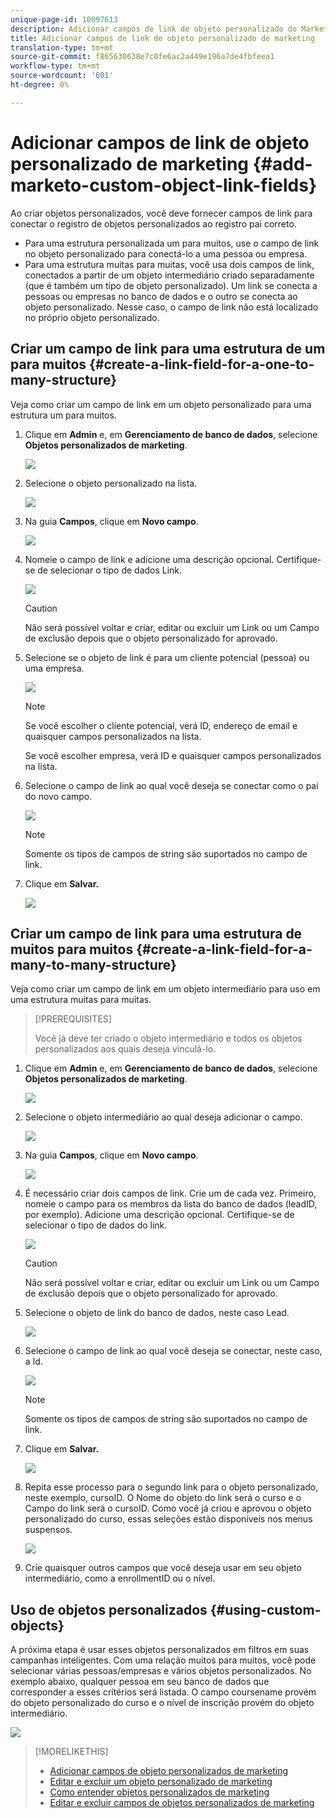 ```yaml
---
unique-page-id: 10097613
description: Adicionar campos de link de objeto personalizado do Marketo - Documentos do Marketo - Documentação do produto
title: Adicionar campos de link de objeto personalizado de marketing
translation-type: tm+mt
source-git-commit: f865630638e7c0fe6ac2a449e196a7de4fbfeea1
workflow-type: tm+mt
source-wordcount: '601'
ht-degree: 0%

---
```



# Adicionar campos de link de objeto personalizado de marketing {#add-marketo-custom-object-link-fields}

Ao criar objetos personalizados, você deve fornecer campos de link para conectar o registro de objetos personalizados ao registro pai correto.

* Para uma estrutura personalizada um para muitos, use o campo de link no objeto personalizado para conectá-lo a uma pessoa ou empresa.
* Para uma estrutura muitas para muitas, você usa dois campos de link, conectados a partir de um objeto intermediário criado separadamente (que é também um tipo de objeto personalizado). Um link se conecta a pessoas ou empresas no banco de dados e o outro se conecta ao objeto personalizado. Nesse caso, o campo de link não está localizado no próprio objeto personalizado.

## Criar um campo de link para uma estrutura de um para muitos {#create-a-link-field-for-a-one-to-many-structure}

Veja como criar um campo de link em um objeto personalizado para uma estrutura um para muitos.

1. Clique em **Admin** e, em **Gerenciamento de banco de dados**, selecione **Objetos personalizados de marketing**.

   ![](assets/image2016-1-18-13-3a25-3a11.png)

1. Selecione o objeto personalizado na lista.

   ![](assets/image2016-1-14-15-3a6-3a2.png)

1. Na guia **Campos**, clique em **Novo campo**.

   ![](assets/image2015-9-17-14-3a9-3a19.png)

1. Nomeie o campo de link e adicione uma descrição opcional. Certifique-se de selecionar o tipo de dados Link.

   ![](assets/image2015-10-5-13-3a24-3a57.png)

   >[!CAUTION]
   >
   >Não será possível voltar e criar, editar ou excluir um Link ou um Campo de exclusão depois que o objeto personalizado for aprovado.

1. Selecione se o objeto de link é para um cliente potencial (pessoa) ou uma empresa.

   ![](assets/image2015-10-5-13-3a28-3a1.png)

   >[!NOTE]
   >
   >Se você escolher o cliente potencial, verá ID, endereço de email e quaisquer campos personalizados na lista.
   >
   >Se você escolher empresa, verá ID e quaisquer campos personalizados na lista.

1. Selecione o campo de link ao qual você deseja se conectar como o pai do novo campo.

   ![](assets/image2015-10-5-13-3a30-3a6.png)

   >[!NOTE]
   >
   >Somente os tipos de campos de string são suportados no campo de link.

1. Clique em **Salvar.**

   ![](assets/image2015-10-5-13-3a34-3a0.png)

## Criar um campo de link para uma estrutura de muitos para muitos {#create-a-link-field-for-a-many-to-many-structure}

Veja como criar um campo de link em um objeto intermediário para uso em uma estrutura muitas para muitas.

>[!PREREQUISITES]
>
>Você já deve ter criado o objeto intermediário e todos os objetos personalizados aos quais deseja vinculá-lo.

1. Clique em **Admin** e, em **Gerenciamento de banco de dados**, selecione **Objetos personalizados de marketing**.

   ![](assets/image2016-1-18-9-3a8-3a14.png)

1. Selecione o objeto intermediário ao qual deseja adicionar o campo.

   ![](assets/image2016-1-18-9-3a10-3a29.png)

1. Na guia **Campos**, clique em **Novo campo**.

   ![](assets/image2016-1-18-9-3a31-3a43.png)

1. É necessário criar dois campos de link. Crie um de cada vez. Primeiro, nomeie o campo para os membros da lista do banco de dados (leadID, por exemplo). Adicione uma descrição opcional. Certifique-se de selecionar o tipo de dados do link.

   ![](assets/image2016-1-18-9-3a38-3a59.png)

   >[!CAUTION]
   >
   >Não será possível voltar e criar, editar ou excluir um Link ou um Campo de exclusão depois que o objeto personalizado for aprovado.

1. Selecione o objeto de link do banco de dados, neste caso Lead.

   ![](assets/image2016-1-18-9-3a50-3a48.png)

1. Selecione o campo de link ao qual você deseja se conectar, neste caso, a Id.

   ![](assets/image2016-1-18-9-3a53-3a54.png)

   >[!NOTE]
   >
   >Somente os tipos de campos de string são suportados no campo de link.

1. Clique em **Salvar.**

   ![](assets/image2016-1-18-9-3a55-3a18.png)

1. Repita esse processo para o segundo link para o objeto personalizado, neste exemplo, cursoID. O Nome do objeto do link será o curso e o Campo do link será o cursoID. Como você já criou e aprovou o objeto personalizado do curso, essas seleções estão disponíveis nos menus suspensos.

   ![](assets/image2016-1-18-9-3a57-3a46.png)

1. Crie quaisquer outros campos que você deseja usar em seu objeto intermediário, como a enrollmentID ou o nível.

## Uso de objetos personalizados {#using-custom-objects}

A próxima etapa é usar esses objetos personalizados em filtros em suas campanhas inteligentes. Com uma relação muitos para muitos, você pode selecionar várias pessoas/empresas e vários objetos personalizados. No exemplo abaixo, qualquer pessoa em seu banco de dados que corresponder a esses critérios será listada. O campo coursename provém do objeto personalizado do curso e o nível de inscrição provém do objeto intermediário.

![](assets/image2016-1-14-15-3a57-3a59.png)

>[!MORELIKETHIS]
>
>* [Adicionar campos de objeto personalizados de marketing](/help/marketo/product-docs/administration/marketo-custom-objects/add-marketo-custom-object-fields.md)
>* [Editar e excluir um objeto personalizado de marketing](/help/marketo/product-docs/administration/marketo-custom-objects/edit-and-delete-a-marketo-custom-object.md)
>* [Como entender objetos personalizados de marketing](/help/marketo/product-docs/administration/marketo-custom-objects/understanding-marketo-custom-objects.md)
>* [Editar e excluir campos de objetos personalizados de marketing](/help/marketo/product-docs/administration/marketo-custom-objects/edit-and-delete-marketo-custom-object-fields.md)

